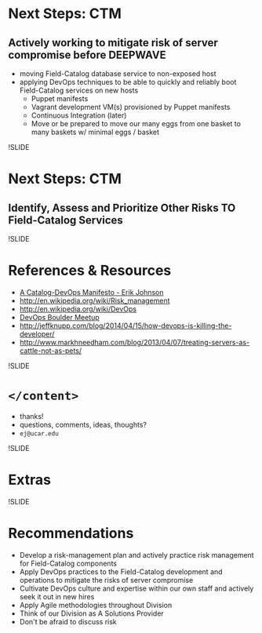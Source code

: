 # Next Steps: CTM

## Actively working to mitigate risk of server compromise before DEEPWAVE

- moving Field-Catalog database service to non-exposed host
- applying DevOps techniques to be able to quickly and reliably boot Field-Catalog services on new hosts
  - Puppet manifests
  - Vagrant development VM(s) provisioned by Puppet manifests
  - Continuous Integration (later)
  - Move or be prepared to move our many eggs from one basket to many baskets w/ minimal eggs / basket

!SLIDE

# Next Steps: CTM

## Identify, Assess and Prioritize Other Risks TO Field-Catalog Services

!SLIDE

# References & Resources

<!-- suggestion from Mike Paxton: resources where people can learn more -->

- [A Catalog-DevOps Manifesto - Erik Johnson](https://gist.github.com/erikj/d448b4e605c0260c2cbd)
- http://en.wikipedia.org/wiki/Risk_management
- http://en.wikipedia.org/wiki/DevOps
- [DevOps Boulder Meetup](http://www.meetup.com/DevOps-Boulder/)
- http://jeffknupp.com/blog/2014/04/15/how-devops-is-killing-the-developer/
- http://www.markhneedham.com/blog/2013/04/07/treating-servers-as-cattle-not-as-pets/

!SLIDE

# `</content>`

- thanks!
- questions, comments, ideas, thoughts?
- `ej@ucar.edu`

!SLIDE

# Extras

!SLIDE

# Recommendations

- Develop a risk-management plan and actively practice risk management for Field-Catalog components
- Apply DevOps practices to the Field-Catalog development and operations to mitigate the risks of server compromise
- Cultivate DevOps culture and expertise within our own staff and actively seek it out in new hires
- Apply Agile methodologies throughout Division
- Think of our Division as A Solutions Provider
- Don't be afraid to discuss risk

